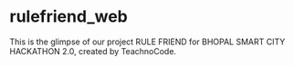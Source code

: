 # rulefriend_web
This is the glimpse of our project RULE FRIEND for BHOPAL SMART CITY HACKATHON 2.0, created by TeachnoCode.
